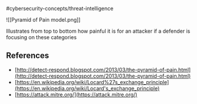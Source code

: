 #cybersecurity-concepts/threat-intelligence 

![[Pyramid of Pain model.png]]

Illustrates from top to bottom how painful it is for an attacker if a defender is focusing on these categories 


## References 
- [http://detect-respond.blogspot.com/2013/03/the-pyramid-of-pain.html](http://detect-respond.blogspot.com/2013/03/the-pyramid-of-pain.html)
- [https://en.wikipedia.org/wiki/Locard%27s_exchange_principle](https://en.wikipedia.org/wiki/Locard's_exchange_principle)
- [https://attack.mitre.org/](https://attack.mitre.org/)
